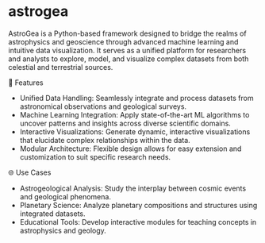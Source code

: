 # astrogea

AstroGea is a Python-based framework designed to bridge the realms of astrophysics and geoscience through advanced machine learning and intuitive data visualization. It serves as a unified platform for researchers and analysts to explore, model, and visualize complex datasets from both celestial and terrestrial sources.

🔭 Features
- Unified Data Handling: Seamlessly integrate and process datasets from astronomical observations and geological surveys.
- Machine Learning Integration: Apply state-of-the-art ML algorithms to uncover patterns and insights across diverse scientific domains.
- Interactive Visualizations: Generate dynamic, interactive visualizations that elucidate complex relationships within the data.
- Modular Architecture: Flexible design allows for easy extension and customization to suit specific research needs.

🌐 Use Cases
- Astrogeological Analysis: Study the interplay between cosmic events and geological phenomena.
- Planetary Science: Analyze planetary compositions and structures using integrated datasets.
- Educational Tools: Develop interactive modules for teaching concepts in astrophysics and geology.
